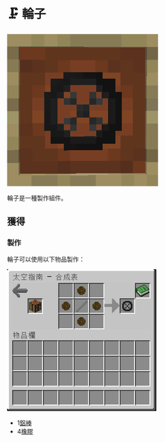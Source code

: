 # 🗜 輪子

![](<../.gitbook/assets/image (6).png>)

輪子是一種製作組件。

## 獲得

### 製作

輪子可以使用以下物品製作：

![](../.gitbook/assets/image.png)

* 1[鋁棒](Aluminium-Rod.md)
* 4[橡膠](Rubber.md)
